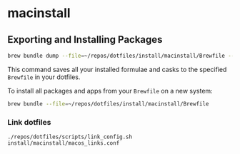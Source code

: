 # macinstall


## Exporting and Installing Packages

```bash
brew bundle dump --file=~/repos/dotfiles/install/macinstall/Brewfile --force
```
This command saves all your installed formulae and casks to the specified `Brewfile` in your dotfiles.

To install all packages and apps from your `Brewfile` on a new system:

```bash
brew bundle --file=~/repos/dotfiles/install/macinstall/Brewfile
```


### Link dotfiles
```
./repos/dotfiles/scripts/link_config.sh install/macinstall/macos_links.conf
```
